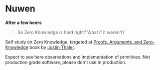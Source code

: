 # Nuwen

**After a few beers**

> So Zero Knowledge is hard right? What if it weren't?

Self study on Zero Knowledge, targeted at [Proofs, Arguments, and Zero-Knowledge](https://people.cs.georgetown.edu/jthaler/ProofsArgsAndZK.pdf) book by [Justin Thaler](https://people.cs.georgetown.edu/jthaler/).

Expect to see here observations and implementation of primitives. Not production grade software, please don't use in production.
